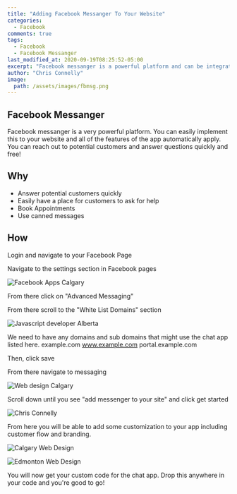 ```yaml
---
title: "Adding Facebook Messanger To Your Website"
categories:
  - Facebook
comments: true
tags:
  - Facebook
  - Facebook Messanger
last_modified_at: 2020-09-19T08:25:52-05:00
excerpt: "Facebook messanger is a powerful platform and can be integrated into your website REALLY easily"
author: "Chris Connelly"
image:
  path: /assets/images/fbmsg.png
---
```


## Facebook Messanger

Facebook messanger is a very powerful platform. You can easily implement this to your website and all of the features of the app automatically apply. You can reach out to potential customers and answer questions quickly and free!

## Why

* Answer potential customers quickly
* Easily have a place for customers to ask for help
* Book Appointments
* Use canned messages

## How

Login and navigate to your Facebook Page

Navigate to the settings section in Facebook pages

![Facebook Apps Calgary](http://portal.chrisconnelly.ca/media/Screen%20Shot%202020-09-09%20at%2012.12.48%20AM.png)

From there click on "Advanced Messaging"

From there scroll to the "White List Domains" section

![Javascript developer Alberta](http://portal.chrisconnelly.ca/media/Screen%20Shot%202020-09-09%20at%2012.14.27%20AM.png)

We need to have any domains and sub domains that might use the chat app listed here.
example.com
www.example.com
portal.example.com

Then, click save

From there navigate to messaging

![Web design Calgary](http://portal.chrisconnelly.ca/media/Screen%20Shot%202020-09-09%20at%2012.17.30%20AM.png)

Scroll down until you see "add messenger to your site" and click get started

![Chris Connelly](http://portal.chrisconnelly.ca/media/Screen%20Shot%202020-09-09%20at%2012.19.15%20AM.png)

From here you will be able to add some customization to your app including customer flow and branding.

![Calgary Web Design](http://portal.chrisconnelly.ca/media/Screen%20Shot%202020-09-09%20at%2012.20.52%20AM.png)

![Edmonton Web Design](http://portal.chrisconnelly.ca/media/Screen%20Shot%202020-09-09%20at%2012.20.56%20AM.png)

You will now get your custom code for the chat app. Drop this anywhere in your code and you're good to go!
